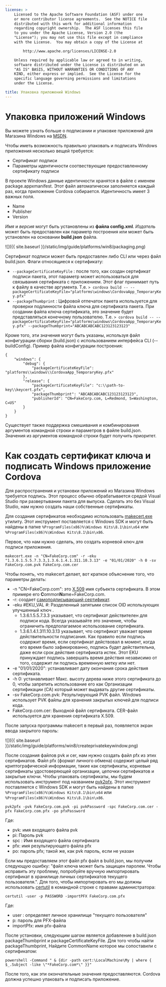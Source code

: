 ```yaml
---
license: >
    Licensed to the Apache Software Foundation (ASF) under one
    or more contributor license agreements.  See the NOTICE file
    distributed with this work for additional information
    regarding copyright ownership.  The ASF licenses this file
    to you under the Apache License, Version 2.0 (the
    "License"); you may not use this file except in compliance
    with the License.  You may obtain a copy of the License at

        http://www.apache.org/licenses/LICENSE-2.0

    Unless required by applicable law or agreed to in writing,
    software distributed under the License is distributed on an
    "AS IS" BASIS, WITHOUT WARRANTIES OR CONDITIONS OF ANY
    KIND, either express or implied.  See the License for the
    specific language governing permissions and limitations
    under the License.

title: Упаковка приложений Windows
---
```


# Упаковка приложений Windows

Вы можете узнать больше о подписании и упаковке приложений для Магазина Windows на [MSDN][1].

Чтобы иметь возможность правильно упаковать и подписать Windows приложения несколько вещей требуется:

  * Сертификат подписи
  * Параметры идентичности соотвествующие предоставленному сертификату подписи

В проекте Windows данные идентичности хранятся в файле с именем package.appxmanifest. Этот файл автоматически заполняется каждый раз, когда приложение Cordova собирается. Идентичность имеет 3 важных поля.

  * Name
  * Publisher
  * Version

*Имя* и *версия* могут быть установлены из **файла config.xml**. *Издатель* может быть предоставлен как параметр построения или может быть установлен на основании **build.json** файла.

![]({{ site.baseurl }}/static/img/guide/platforms/win8/packaging.png)

Сертификат подписи может быть предоставлен либо CLI или через файл build.json. Флаги относящиеся к сертификату:

  * `--packageCertificateKeyFile` : после того, как создан сертификат подписи пакета, этот параметр может использоваться для связывания сертификата с приложением. Этот флаг принимает путь к файлу в качестве аргумента. Т.е. `> cordova build -- --packageCertificateKeyFile="platforms\windows\CordovaApp_TemporaryKey.pfx"`
  * `--packageThumbprint` : Цифровой отпечаток пакета используется для проверки подлинности файла ключа для сертификата пакета. При создании файла ключа сертификата, это значение будет представляться конечному пользователю. Т.е. `> cordova build -- --packageCertificateKeyFile="platforms\windows\CordovaApp_TemporaryKey.pfx" --packageThumbprint="ABCABCABCABC123123123123"`

Кроме того, эти значения могут быть указаны, используя файл конфигурации сборки (build.json) с использованием интерфейса CLI (--buildConfig). Пример файла конфигурации построения:

    {
        "windows": {
            "debug": {
                "packageCertificateKeyFile": "platforms\\windows\\CordovaApp_TemporaryKey.pfx"
            },
            "release": {
                "packageCertificateKeyFile": "c:\\path-to-key\\keycert.pfx",
                "packageThumbprint": "ABCABCABCABC123123123123",
                "publisherId": "CN=FakeCorp.com, L=Redmond, S=Washington, C=US"
            }
        }
    }


Существует также поддержка смешивания и комбинирования аргументов командной строки и параметров в файле build.json. Значения из аргументов командной строки будет получить приоритет.

# Как создать сертификат ключа и подписать Windows приложение Cordova

Для распространения и установки приложений из Магазина Windows требуется подпись. Этот процесс обычно обрабатывается средой Visual Studio при развертывании пакета для выпуска. Сделать это без Visual Studio, нам нужно создать наши собственные сертификаты.

Для создания сертификатов необходимо использовать [makecert.exe][2] утилиту. Этот инструмент поставляется с Windows SDK и могут быть найдены в папке `%ProgramFiles(x86)%\Windows Kits\8.1\bin\x64` или `%ProgramFiles(x86)%\Windows Kits\8.1\bin\x86`.

Первое, что нам нужно сделать, это создать корневой ключ для подписи приложения.

`makecert.exe -n "CN=FakeCorp.com" -r -eku "1.3.6.1.5.5.7.3.3,1.3.6.1.4.1.311.10.3.13" -e "01/01/2020" -h 0 -sv FakeCorp.com.pvk FakeCorp.com.cer`

Чтобы понять, что makecert делает, вот краткое объяснение того, что параметры делать:

  * -n "CN=FakeCorp.com": это [X.509](http://en.wikipedia.org/wiki/X.509) имя субъекта сертификата. В этом примере его **C**ommon**N**ame=FakeCorp.com.
  * -r: создает [самоподписывающий сертификат](http://en.wikipedia.org/wiki/Self-signed_certificate).
  * -eku #EKU_VAL #: Разделенный запятыми список OID использующих улучшенный ключ .
      * 1.3.6.1.5.5.7.3.3 указывает, что сертификат действителен для подписи кода. Всегда указывайте это значение, чтобы ограничить предполагаемое использование сертификата.
      * 1.3.6.1.4.1.311.10.3.13 указывает, что сертификат уважает время действительности подписания. Как правило если подпись содержит время, если сертификат действовал в момент, когда его время было зафикированно, подпись будет действительна, даже если срок действия сертификата истек. Этот EKU принуждает подпись завершать время действия независимо от того, содержит ли подпись временную метку или нет.
  * -e "01/01/2020": устанавливает дату окончания срока действия сертификата.
  * -h 0: устанавливает Макс. высоту дерева ниже этого сертификата до 0, чтобы запретить использование его как Организации сертификации (CA) который может выдавать другие сертификаты.
  * -sv FakeCorp.com.pvk: Результирующий PVK файл. Windows использует PVK файлы для хранения закрытых ключей для подписи кода.
  * FakeCorp.com.cer: Выходной файл сертификата. CER-файл используется для хранения сертификата X.509.

После запуска программы makecert в первый раз, появляется экран ввода закрытого пароль:

![]({{ site.baseurl }}/static/img/guide/platforms/win8/createprivatekeywindow.png)

После создания файлов pvk и cer, нам нужно создать файл pfx из этих сертификатов. Файл pfx (формат личного обмена) содержит целый ряд криптографической информации, такие как сертификаты, корневые сертификаты удостоверяющей организации, цепочки сертификатов и закрытые ключи. Чтобы упаковать сертификаты, мы будем использовать инструмент под названием [pvk2pfx][3]. Этот инструмент поставляется с Windows SDK и могут быть найдены в папке `%ProgramFiles(x86)%\Windows Kits\8.1\bin\x64` или `%ProgramFiles(x86)%\Windows Kits\8.1\bin\x86`.

`pvk2pfx -pvk FakeCorp.com.pvk -pi pvkPassword -spc FakeCorp.com.cer -pfx FakeCorp.com.pfx -po pfxPassword`

Где:

  * pvk: имя входящего файла pvk
  * pi: Пароль pvk
  * spc : Имя входящего файла сертификата
  * pfx: имя результирующего файла pfx
  * pо: пароль pfx; такой же, как pvk пароль, если не указан

Если мы предоставляем этот файл pfx файл в build.json, мы получим следующую ошибку: "файл ключа может быть защищен паролем. Чтобы исправить эту проблему, попробуйте вручную импортировать сертификат в хранилище личных сертификатов текущего пользователя.". Для того, чтобы импортировать его мы должны использовать [certutil][4] в командной строке с правами администратора:

`certutil -user -p PASSWORD -importPFX FakeCorp.com.pfx`

Где:

  * user : определяет личное хранилище "текущего пользователя"
  * p: пароль для PFX-файла
  * importPfx: имя pfx-файла

После установки, следующим шагом является добавление в build.json packageThumbprint и packageCertificateKeyFile. Для того чтобы найти packageThumbprint, Найдите CommonName которое мы сопоставили с сертификатом:

`powershell -Command " & {dir -path cert:\LocalMachine\My | where { $_.Subject -like \"*FakeCorp.com*\" }}"`

После того, как эти окончательные значения предоставляются. Cordova должна успешно упаковать и подписать приложение.

[1]: https://msdn.microsoft.com/en-us/library/hh446593(v=vs.85).aspx
[2]: https://msdn.microsoft.com/en-us/library/ff548309(v=vs.85).aspx
[3]: https://msdn.microsoft.com/en-us/library/ff550672(v=vs.85).aspx
[4]: https://technet.microsoft.com/en-us/library/ee624045(v=ws.10).aspx
